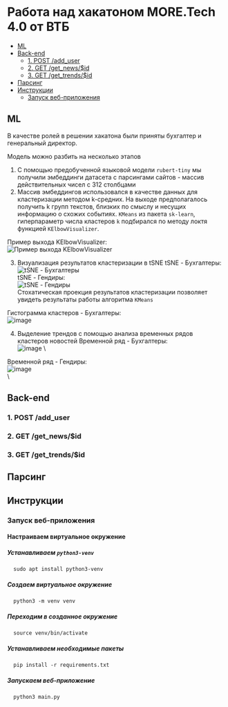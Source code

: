 # Работа над хакатоном MORE.Tech 4.0 от ВТБ

* [ML](#ml)
* [Back-end](#backend)
  * [1. POST /add_user](#add_user)
  * [2. GET /get_news/$id](#get_news)
  * [3. GET /get_trends/$id](#get_trends)
* [Парсинг](#pars)
* [Инструкции](#instruction)
  * [Запуск веб-приложения](#start_app)

## <a name="ml"></a> ML

В качестве ролей в решении хакатона были приняты бухгалтер и генеральный директор.

Модель можно разбить на несколько этапов
1. С помощью предобученной языковой модели `rubert-tiny` мы получили эмбеддинги датасета с парсингами сайтов - массив действительных чисел с 312 столбцами
2. Массив эмбеддингов использовался в качестве данных для кластеризации методом k-средних. На выходе предполагалось получить k групп текстов, близких по смыслу и несущих информацию о схожих событиях. `KMeans` из пакета `sk-learn`, гиперпараметр числа кластеров `k` подбирался по методу локтя функцией `KElbowVisualizer`.

Пример выхода KElbowVisualizer: 
\
![Пример выхода KElbowVisualizer](https://user-images.githubusercontent.com/98041378/194737110-283f5594-b961-47f5-95c0-4c3610fac70d.png)

3. Визуализация результатов кластеризации в tSNE
tSNE - Бухгалтеры:
\
![tSNE - Бухгалтеры](https://user-images.githubusercontent.com/98041378/194737052-e8350a86-23cd-400a-a500-cc3cd96234b9.png)
\
tSNE - Гендиры:
\
![tSNE - Гендиры](https://user-images.githubusercontent.com/98041378/194737075-e083f6a3-3322-48e3-a6fd-c14be64f4ba5.png)
\
Стохатическая проекция результатов кластеризации позволяет увидеть результаты работы алгоритма `KMeans`

Гистограмма кластеров - Бухгалтеры:
\
![image](https://user-images.githubusercontent.com/98041378/194737322-bc19c561-1f4b-446f-b732-91880d9e502a.png)


4. Выделение трендов с помощью анализа временных рядов кластеров новостей
Временной ряд - Бухгалтеры:
\
![image](https://user-images.githubusercontent.com/98041378/194737420-a7dc3c16-9f31-4691-81ec-1fd998ca289c.png)
\

Временной ряд - Гендиры: 
\
![image](https://user-images.githubusercontent.com/98041378/194737433-5a4d3176-70a4-4527-8033-c200f9deccaf.png)\
\


## <a name="backend"></a> Back-end
### <a name="add_user"></a> 1. POST /add_user
### <a name="get_news"></a> 2. GET /get_news/$id
### <a name="get_trends"></a> 3. GET /get_trends/$id
## <a name="pars"></a> Парсинг
## <a name="instruction"></a> Инструкции
### <a name="start_app"></a> Запуск веб-приложения
#### Настраиваем виртуальное окружение
##### Устанавливаем `python3-venv`
      sudo apt install python3-venv
##### Создаем виртуальное окружение
      python3 -m venv venv
##### Переходим в созданное окружение
      source venv/bin/activate
##### Устанавливаем необходимые пакеты
      pip install -r requirements.txt
##### Запускаем веб-приложение
      python3 main.py
